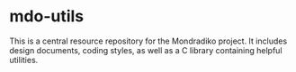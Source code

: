 # mdo-utils

This is a central resource repository for the Mondradiko project. It includes
design documents, coding styles, as well as a C library containing helpful
utilities.
